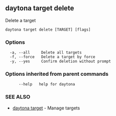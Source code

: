 ## daytona target delete

Delete a target

```
daytona target delete [TARGET] [flags]
```

### Options

```
  -a, --all     Delete all targets
  -f, --force   Delete a target by force
  -y, --yes     Confirm deletion without prompt
```

### Options inherited from parent commands

```
      --help   help for daytona
```

### SEE ALSO

* [daytona target](daytona_target.md)	 - Manage targets


